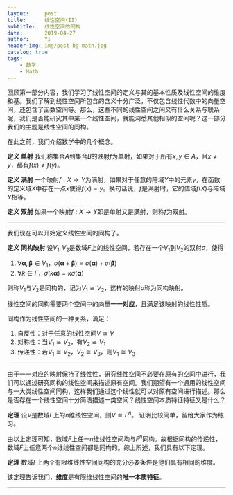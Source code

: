 ```yaml
---
layout:     post
title:      线性空间(II)
subtitle:   线性空间的同构
date:       2019-04-27
author:     Yi
header-img: img/post-bg-math.jpg
catalog: true
tags:
    - 数学
    - Math
---
```

回顾第一部分内容，我们学习了线性空间的定义与其的基本性质及线性空间的维度和基。我们了解到线性空间所包含的含义十分广泛，不仅包含线性代数中的向量空间，还包含了函数空间等。那么，这些不同的线性空间之间又有什么关系与联系呢，我们是否能研究其中某一个线性空间，就能洞悉其他相似的空间呢？这一部分我们的主题是线性空间的同构。

在此之前，我们介绍数学中的几个概念。

**定义 单射** 我们称集合$A$到集合$B$的映射$f$为单射，如果对于所有$x,y\in A$，且$x\neq y$，都有$f(x)\neq f(y)$。

**定义 满射** 一个映射$f:X\to Y$为满射，如果对于任意的陪域$Y$中的元素$y$，在函数的定义域$X$中存在一点$x$使得$f(x)=y$。换句话说，$f$是满射时，它的值域$f(X)$与陪域$Y$相等。

**定义 双射** 如果一个映射$f:X\to Y$即是单射又是满射，则称$f$为双射。

---
我们现在可以开始定义线性空间的同构了。

**定义 同构映射** 设$V_1,V_2$是数域$F$上的线性空间，若存在一个$V_1$到$V_2$的双射$\sigma$，使得  
1. $\forall \boldsymbol\alpha,\boldsymbol\beta\in V_1$，$\sigma(\boldsymbol\alpha+\boldsymbol\beta)=\sigma(\boldsymbol\alpha) + \sigma(\boldsymbol\beta)$
2. $\forall k\in F$，$\sigma(k\boldsymbol\alpha)=k\sigma(\boldsymbol\alpha)$   

则称$V_1$与$V_2$是同构的，记为$V_1\cong V_2$，这样的映射$\sigma$称为同构映射。

线性空间的同构需要两个空间中的向量**一一对应**，且满足该映射的线性性质。

同构作为线性空间的一种关系，满足：  
1. 自反性：对于任意的线性空间$V\cong V$
2. 对称性：当$V_1\cong V_2$，有$V_2\cong V_1$
3. 传递性：若$V_1\cong V_2$，$V_2\cong V_3$，则$V_1\cong V_3$

---

由于一一对应的映射保持了线性性，研究线性空间不必要在原有的空间中进行，我们可以通过研究同构的线性空间来描述原有空间。我们期望有一个通用的线性空间与一大类线性空间同构，这样我们通过这个线性就可以对原有空间进行描述。那么是否存在一个线性空间十分简洁描述一类空间？线性空间本质特征特征又是什么？

**定理** 设$V$是数域$F$上的$n$维线性空间，则$V\cong F^n$。
证明比较简单，留给大家作为练习。

由以上定理可知，数域$F$上任一$n$维线性空间均与$F^n$同构。故根据同构的传递性，数域$F$上任意两个$n$维线性空间都是同构的。综上所述，我们具有以下定理。

**定理** 数域$F$上两个有限维线性空间同构的充分必要条件是他们具有相同的维度。

该定理告诉我们，**维度**是有限维线性空间的**唯一本质特征**。

---
